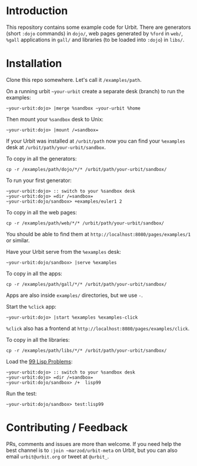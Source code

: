 # Introduction

This repository contains some example code for Urbit. There are
generators (short `:dojo` commands) in `dojo/`, web pages generated by
`%ford` in `web/`, `%gall` applications in `gall/` and libraries (to be
loaded into `:dojo`) in `libs/`.

# Installation

Clone this repo somewhere. Let's call it `/examples/path`.

On a running urbit `~your-urbit` create a separate desk (branch) to run
the examples:

    ~your-urbit:dojo> |merge %sandbox ~your-urbit %home

Then mount your `%sandbox` desk to Unix:

    ~your-urbit:dojo> |mount /=sandbox=

If your Urbit was installed at `/urbit/path` now you can find your
`%examples` desk at `/urbit/path/your-urbit/sandbox`.

To copy in all the generators:

    cp -r /examples/path/dojo/*/* /urbit/path/your-urbit/sandbox/

To run your first generator:

    ~your-urbit:dojo> :: switch to your %sandbox desk
    ~your-urbit:dojo> =dir /=sandbox=
    ~your-urbit:dojo/sandbox> +examples/euler1 2

To copy in all the web pages:

    cp -r /examples/path/web/*/* /urbit/path/your-urbit/sandbox/

You should be able to find them at
`http://localhost:8080/pages/examples/1` or similar.

Have your Urbit serve from the `%examples` desk:

    ~your-urbit:dojo/sandbox> |serve %examples

To copy in all the apps:

    cp -r /examples/path/gall/*/* /urbit/path/your-urbit/sandbox/

Apps are also inside `examples/` directories, but we use `-`.

Start the `%click` app:

    ~your-urbit:dojo> |start %examples %examples-click

`%click` also has a frontend at
`http://localhost:8080/pages/examples/click`.

To copy in all the libraries:

    cp -r /examples/path/libs/*/* /urbit/path/your-urbit/sandbox/

Load the [99 Lisp
Problems](http://www.ic.unicamp.br/~meidanis/courses/mc336/2006s2/funcional/L-99_Ninety-Nine_Lisp_Problems.html):

    ~your-urbit:dojo> :: switch to your %sandbox desk
    ~your-urbit:dojo> =dir /=sandbox=
    ~your-urbit:dojo/sandbox> /+  lisp99

Run the test:

    ~your-urbit:dojo/sandbox> test:lisp99

# Contributing / Feedback

PRs, comments and issues are more than welcome. If you need help the
best channel is to `:join ~marzod/urbit-meta` on Urbit, but you can also
email `urbit@urbit.org` or tweet at `@urbit_`.

